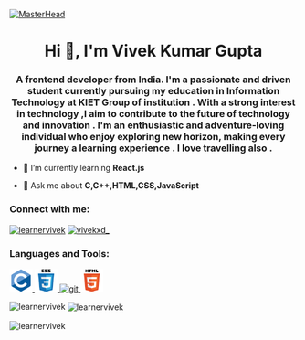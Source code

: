 [![MasterHead](https://maruf001-mt.github.io/Premium-Delivery/web.gif)](http://primeit.elementfx.com)
<h1 align="center">Hi 👋, I'm Vivek Kumar Gupta</h1>
<h3 align="center">A frontend developer from India. I'm a passionate and driven student currently pursuing my education in Information Technology at KIET Group of institution . With a strong interest in technology ,I aim to contribute to the future of technology and innovation . I'm an enthusiastic and adventure-loving individual who enjoy exploring new horizon, making every journey a learning experience . I love travelling also .</h3>

- 🌱 I’m currently learning **React.js**

- 💬 Ask me about **C,C++,HTML,CSS,JavaScript**

<h3 align="left">Connect with me:</h3>
<p align="left">
<a href="https://linkedin.com/in/learnervivek" target="blank"><img align="center" src="https://raw.githubusercontent.com/rahuldkjain/github-profile-readme-generator/master/src/images/icons/Social/linked-in-alt.svg" alt="learnervivek" height="30" width="40" /></a>
<a href="https://instagram.com/vivekxd_" target="blank"><img align="center" src="https://raw.githubusercontent.com/rahuldkjain/github-profile-readme-generator/master/src/images/icons/Social/instagram.svg" alt="vivekxd_" height="30" width="40" /></a>
<!-- <a href="https://www.codechef.com/users/learnervivek" target="blank"><img align="center" src="https://cdn.jsdelivr.net/npm/simple-icons@3.1.0/icons/codechef.svg" alt="learnervivek" height="30" width="40" /></a>
</p> -->

<h3 align="left">Languages and Tools:</h3>
<p align="left"> <a href="https://www.cprogramming.com/" target="_blank" rel="noreferrer"> <img src="https://raw.githubusercontent.com/devicons/devicon/master/icons/c/c-original.svg" alt="c" width="40" height="40"/> </a> <a href="https://www.w3schools.com/css/" target="_blank" rel="noreferrer"> <img src="https://raw.githubusercontent.com/devicons/devicon/master/icons/css3/css3-original-wordmark.svg" alt="css3" width="40" height="40"/> </a> <a href="https://git-scm.com/" target="_blank" rel="noreferrer"> <img src="https://www.vectorlogo.zone/logos/git-scm/git-scm-icon.svg" alt="git" width="40" height="40"/> </a> <a href="https://www.w3.org/html/" target="_blank" rel="noreferrer"> <img src="https://raw.githubusercontent.com/devicons/devicon/master/icons/html5/html5-original-wordmark.svg" alt="html5" width="40" height="40"/> </a> </p>

<p><img align="left" src="https://github-readme-stats.vercel.app/api/top-langs?username=learnervivek&show_icons=true&locale=en&layout=compact" alt="learnervivek" /></p>

<p>&nbsp;<img align="center" src="https://github-readme-stats.vercel.app/api?username=learnervivek&show_icons=true&locale=en" alt="learnervivek" /></p>

<p><img align="center" src="https://github-readme-streak-stats.herokuapp.com/?user=learnervivek&" alt="learnervivek" /></p>
